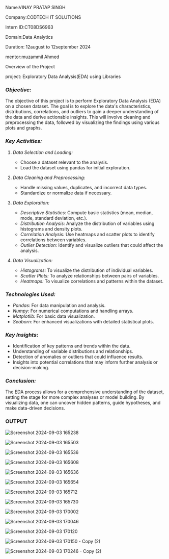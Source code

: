 Name:VINAY PRATAP SINGH

Company:CODTECH IT SOLUTIONS

Intern ID:CT08DS6963

Domain:Data Analytics

Duration: 12august to 12september 2024

mentor:muzammil Ahmed



Overview of the Project

project: Exploratory Data Analysis(EDA) using Libraries

### *Objective:*
The objective of this project is to perform Exploratory Data Analysis (EDA) on a chosen dataset. The goal is to explore the data's characteristics, distributions, correlations, and outliers to gain a deeper understanding of the data and derive actionable insights. This will involve cleaning and preprocessing the data, followed by visualizing the findings using various plots and graphs.

### *Key Activities:*
1. *Data Selection and Loading:*
   - Choose a dataset relevant to the analysis.
   - Load the dataset using pandas for initial exploration.

2. *Data Cleaning and Preprocessing:*
   - Handle missing values, duplicates, and incorrect data types.
   - Standardize or normalize data if necessary.

3. *Data Exploration:*
   - *Descriptive Statistics:* Compute basic statistics (mean, median, mode, standard deviation, etc.).
   - *Distribution Analysis:* Analyze the distribution of variables using histograms and density plots.
   - *Correlation Analysis:* Use heatmaps and scatter plots to identify correlations between variables.
   - *Outlier Detection:* Identify and visualize outliers that could affect the analysis.

4. *Data Visualization:*
   - *Histograms:* To visualize the distribution of individual variables.
   - *Scatter Plots:* To analyze relationships between pairs of variables.
   - *Heatmaps:* To visualize correlations and patterns within the dataset.

### *Technologies Used:*
- *Pandas:* For data manipulation and analysis.
- *Numpy:* For numerical computations and handling arrays.
- *Matplotlib:* For basic data visualization.
- *Seaborn:* For enhanced visualizations with detailed statistical plots.

### *Key Insights:*
- Identification of key patterns and trends within the data.
- Understanding of variable distributions and relationships.
- Detection of anomalies or outliers that could influence results.
- Insights into potential correlations that may inform further analysis or decision-making.

### *Conclusion:*
The EDA process allows for a comprehensive understanding of the dataset, setting the stage for more complex analyses or model building. By visualizing data, one can uncover hidden patterns, guide hypotheses, and make data-driven decisions.


### OUTPUT


![Screenshot 2024-09-03 165238](https://github.com/user-attachments/assets/6dbcacfb-b279-41e9-934a-4c94f38b4f7f)

![Screenshot 2024-09-03 165503](https://github.com/user-attachments/assets/e56b9098-c99c-4697-b716-b6ffe515063f)

![Screenshot 2024-09-03 165536](https://github.com/user-attachments/assets/449dc67e-d932-4fde-b86d-f249148ad4dd)

![Screenshot 2024-09-03 165608](https://github.com/user-attachments/assets/847af895-0f88-4bb5-a2b9-1aa2035c77c3)

![Screenshot 2024-09-03 165636](https://github.com/user-attachments/assets/445eaca8-cbe3-4bbc-8fb2-114c143e0c58)

![Screenshot 2024-09-03 165654](https://github.com/user-attachments/assets/c6ae065f-0095-450a-8045-14cd1c0f0833)

![Screenshot 2024-09-03 165712](https://github.com/user-attachments/assets/68d9e43e-b300-4e4a-9e4e-d5643869e415)

![Screenshot 2024-09-03 165730](https://github.com/user-attachments/assets/016dd0fe-7098-40cf-9587-9f66f894ba48)

![Screenshot 2024-09-03 170002](https://github.com/user-attachments/assets/11b94f9f-ff7a-482c-9448-3bd63a3afe05)

![Screenshot 2024-09-03 170046](https://github.com/user-attachments/assets/5d124d7e-e0e5-4f63-b9df-ae38e23bcec5)

![Screenshot 2024-09-03 170120](https://github.com/user-attachments/assets/1425552c-ea24-456f-adb9-1d7ae45801c3)

![Screenshot 2024-09-03 170150 - Copy (2)](https://github.com/user-attachments/assets/c729512c-6183-4014-93d6-9f329be718b5)

![Screenshot 2024-09-03 170246 - Copy (2)](https://github.com/user-attachments/assets/7ddcc312-ae42-4c20-ba67-2ca36873d575)
































